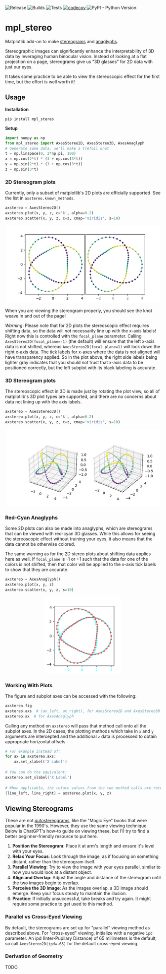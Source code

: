 ![Release](https://img.shields.io/github/v/release/scottshambaugh/mpl_stereo?sort=semver)
![Builds](https://github.com/scottshambaugh/mpl_stereo/actions/workflows/builds.yml/badge.svg)
![Tests](https://github.com/scottshambaugh/mpl_stereo/actions/workflows/tests.yml/badge.svg)
[![codecov](https://codecov.io/gh/scottshambaugh/mpl_stereo/graph/badge.svg?token=V2ZSLFUK03)](https://codecov.io/gh/scottshambaugh/mpl_stereo)
![PyPI - Python Version](https://img.shields.io/pypi/pyversions/mpl_stereo)

# mpl_stereo
Matplotlib add-on to make [stereograms](https://en.wikipedia.org/wiki/Stereoscopy) and [anaglyphs](https://en.wikipedia.org/wiki/Anaglyph_3D).

Stereographic images can significantly enhance the interpretability of 3D data by leveraging human binocular vision. Instead of looking at a flat projection on a page, stereograms give us "3D glasses" for 2D data with just our eyes.

It takes some practice to be able to view the stereoscopic effect for the first time, but the effort is well worth it!

## Usage
**Installation**
```
pip install mpl_stereo
```
**Setup**
```python
import numpy as np
from mpl_stereo import AxesStereo2D, AxesStereo3D, AxesAnaglyph
# Generate some data, we'll make a trefoil knot
t = np.linspace(0, 2*np.pi, 100)
x = np.cos(2*t) * (3 + np.cos(3*t))
y = np.sin(2*t) * (3 + np.cos(3*t))
z = np.sin(3*t)
```

### 2D Stereogram plots
Currently, only a subset of matplotlib's 2D plots are officially supported. See the list in `axstereo.known_methods`.
```python
axstereo = AxesStereo2D()
axstereo.plot(x, y, z, c='k', alpha=0.2)
axstereo.scatter(x, y, z, c=z, cmap='viridis', s=10)
```
<p float="left" align="center">
<img width="500" height="250" src="https://raw.githubusercontent.com/scottshambaugh/mpl_stereo/main/docs/trefoil_2d.png">
</p>
When you are viewing the stereogram properly, you should see the knot weave in and out of the page!

*Warning*: Please note that for 2D plots the stereoscopic effect requires shifting data, so the data will *not* necessarily line up with the x-axis labels! Right now this is controlled with the `focal_plane` parameter. Calling `AxesStereo2D(focal_plane=-1)` (the default) will ensure that the left x-axis data is not shifted, whereas `AxesStereo2D(focal_plane=1)` will lock down the right x-axis data. The tick labels for x-axes where the data is not aligned will have transparency applied. So in the plot above, the right side labels being lighter gray indicates that you should not trust that x-axis data to be positioned correctly, but the left subplot with its black labeling is accurate.

### 3D Stereogram plots
The stereoscopic effect in 3D is made just by rotating the plot view, so all of matplotlib's 3D plot types are supported, and there are no concerns about data not lining up with the axis labels.
```python
axstereo = AxesStereo3D()
axstereo.plot(x, y, z, c='k', alpha=0.2)
axstereo.scatter(x, y, z, c=z, cmap='viridis', s=10)
```
<p float="left" align="center">
<img width="500" height="250" src="https://raw.githubusercontent.com/scottshambaugh/mpl_stereo/main/docs/trefoil_3d.png">
</p>

### Red-Cyan Anaglyphs
Some 2D plots can also be made into anaglyphs, which are stereograms that can be viewed with red-cyan 3D glasses. While this allows for seeing the stereoscopic effect without training your eyes, it also means that the data cannot be otherwise colored.

The same warning as for the 2D stereo plots about shifting data applies here as well. If `focal_plane` is -1 or +1 such that the data for one of the colors is not shifted, then that color will be applied to the x-axis tick labels to show that they are accurate.
```python
axstereo = AxesAnaglyph()
axstereo.plot(x, y, z)
axstereo.scatter(x, y, z, s=10)
```
<p float="left" align="center">
<img width="250" height="250" src="https://raw.githubusercontent.com/scottshambaugh/mpl_stereo/main/docs/trefoil_anaglyph.png">
</p>

### Working With Plots
The figure and subplot axes can be accessed with the following:
```python
axstereo.fig
axstereo.axs  # (ax_left, ax_right), for AxesStereo2D and AxesStereo3D
axstereo.ax  # for AxesAnaglyph
```

Calling any method on `axstereo` will pass that method call onto all the subplot axes. In the 2D cases, the plotting methods which take in `x` and `y` arguments are intercepted and the additional `z` data is processed to obtain appropriate horizontal offsets.

```python
# For example instead of:
for ax in axstereo.axs:
    ax.set_xlabel('X Label')

# You can do the equivalent:
axstereo.set_xlabel('X Label')

# When applicable, the return values from the two method calls are returned as a tuple
(line_left, line_right) = axstereo.plot(x, y, z)
```

## Viewing Stereograms

These are not [*auto*stereograms](https://en.wikipedia.org/wiki/Autostereogram), like the "Magic Eye" books that were popular in the 1990's. However, they use the same viewing technique. Below is ChatGPT's how-to guide on viewing these, but I'll try to find a better beginner-friendly resource to put here.

1) **Position the Stereogram**: Place it at arm's length and ensure it's level with your eyes.
2) **Relax Your Focus**: Look through the image, as if focusing on something distant, rather than the stereogram itself.
3) **Parallel Viewing**: Try to view the image with your eyes parallel, similar to how you would look at a distant object.
4) **Align and Overlap**: Adjust the angle and distance of the stereogram until the two images begin to overlap.
5) **Perceive the 3D Image**: As the images overlap, a 3D image should emerge. Keep your focus steady to maintain the illusion.
6) **Practice**: If initially unsuccessful, take breaks and try again. It might require some practice to get used to this method.

### Parallel vs Cross-Eyed Viewing
By default, the stereograms are set up for "parallel" viewing method as described above. For "cross-eyed" viewing, initialize with a negative `ipd` parameter. An ipd (Inter-Pupilary Distance) of 65 millimeters is the default, so call `AxesStereo2D(ipd=-65)` for the default cross-eyed viewing.

### Derivation of Geometry
TODO
